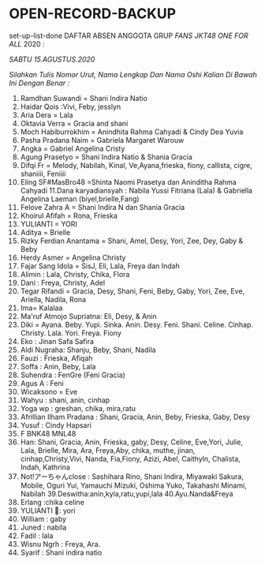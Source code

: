 # OPEN-RECORD-BACKUP
set-up-list-done
DAFTAR ABSEN ANGGOTA GRUP *FANS JKT48 ONE FOR ALL* 2020 :

*SABTU 15.AGUSTUS.2020*

_Silahkan Tulis Nomor Urut, Nama Lengkap Dan Nama Oshi Kalian Di Bawah Ini Dengan Benar :_

01. Ramdhan Suwandi = Shani Indira Natio
02. Haidar Qois :Vivi, Feby, jesslyn
03. Aria Dera = Lala
04. Oktavia Verra = Gracia and shani
05. Moch Habiburrokhim = Anindhita Rahma Cahyadi & Cindy Dea Yuvia
06. Pasha Pradana Naim = Gabriela Margaret Warouw
07. Angka = Gabriel Angelina Cristy
08. Agung Prasetyo = Shani Indira Natio & Shania Gracia
09. Difqi Fr =  Melody, Nabilah, Kinal, Ve,Ayana,frieska, fiony, callista, cigre, shaniiii, Feniiii
10. Eling SF#MasBro48 =Shinta Naomi Prasetya dan Aninditha Rahma Cahyadi
11.Dana karyadiansyah : Nabila Yussi Fitriana (Lala) & Gabriella Angelina Laeman (biyel,brielle,Fang)
12. Felove Zahra A = Shani Indira N dan Shania Gracia
13. Khoirul Afifah = Rona, Frieska
14. YULIANTI = YORI
15. Aditya = Brielle
16. Rizky Ferdian Anantama = Shani, Amel, Desy, Yori, Zee, Dey, Gaby & Beby
17. Herdy Asmer = Angelina Christy
18. Fajar Sang Idola = SisJ, Eli, Lala, Freya dan Indah
19. Alimin : Lala, Christy, Chika, Flora
20. Dani : Freya, Christy, Adel
21. Tegar Rifandi = Gracia, Desy, Shani, Feni, Beby, Gaby, Yori, Zee, Eve, Ariella, Nadila, Rona
22. Ima= Kalalaa
23. Ma'ruf Atmojo Supriatna: Eli, Desy, & Anin
24. Diki = Ayana. Beby. Yupi. Sinka. Anin. Desy. Feni. Shani. Celine. Cinhap. Christy. Lala. Yori. Freya. Fiony
25. Eko : Jinan Safa Safira
26. Aldi Nugraha: Shanju, Beby, Shani, Nadila
27. Fauzi : Frieska, Afiqah
28. Soffa : Anin, Beby, Lala
29. Suhendra : FenGre (Feni Gracia)
30. Agus A : Feni
31. Wicaksono = Eve
32. Wahyu : shani, anin, cinhap
33. Yoga wp : greshan, chika, mira,ratu
34. Afrillian Ilham Pradana : Shani, Gracia, Anin, Beby, Frieska, Gaby, Desy
35. Yusuf : Cindy Hapsari
36. F BNK48 MNL48
37. Han: Shani, Gracia, Anin, Frieska, gaby, Desy, Celine, Eve,Yori, Julie, Lala, Brielle, Mira, Ara, Freya,Aby, chika, muthe, jinan, cinhap,Christy,Vivi, Nanda, Fia,Fiony, Azizi, Abel, Caithyln, Chalista, Indah, Kathrina
38. Not!アーちゃんclose : Sashihara Rino, Shani Indira, Miyawaki Sakura, Mobile, Oguri Yui, Yamauchi Mizuki, Oshima Yuko, Takahashi Minami, Nabilah
39.Deswitha:anin,kyla,ratu,yupi,lala
40.Ayu.Nanda&Freya
41. Erlang :chika celine
42. YULIANTI 🌸: yori
43. William : gaby
44. Juned : nabila
45. Fadil : lala
46. Wisnu Ngrh : Freya, Ara.
47. Syarif : Shani indira natio
